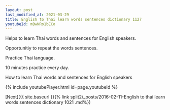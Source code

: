 ```yaml
---
layout: post
last_modified_at: 2021-03-29
title: English to Thai learn words sentences dictionary 1127 
youtubeId: mBwNRo1bECo
---
```

 
 
Helps to learn Thai words and sentences for English speakers.

Opportunitiy to repeat the words sentences. 

Practice Thai language. 
 
10 minutes practice every day. 
 
How to learn Thai words and sentences for English speakers 
 
{% include youtubePlayer.html id=page.youtubeId %}
 
 
[Next]({{ site.baseurl }}{% link  split2/_posts/2016-02-11-English to thai learn words sentences dictionary 1021 .md%})
 
